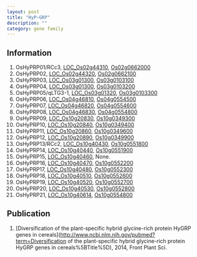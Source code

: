 ```yaml
---
layout: post
title: "HyP~GRP"
description: ""
category: gene family
---
```


## Information
1. OsHyPRP01/RCc3, [LOC_Os02g44310](http://rice.plantbiology.msu.edu/cgi-bin/ORF_infopage.cgi?orf=LOC_Os02g44310), [Os02g0662000](http://rapdb.dna.affrc.go.jp/viewer/gbrowse_details/irgsp1?name=Os02g0662000)
2. OsHyPRP02, [LOC_Os02g44320](http://rice.plantbiology.msu.edu/cgi-bin/ORF_infopage.cgi?orf=LOC_Os02g44320), [Os02g0662100](http://rapdb.dna.affrc.go.jp/viewer/gbrowse_details/irgsp1?name=Os02g0662100)
3. OsHyPRP03, [LOC_Os03g01300](http://rice.plantbiology.msu.edu/cgi-bin/ORF_infopage.cgi?orf=LOC_Os03g01300), [Os03g0103100](http://rapdb.dna.affrc.go.jp/viewer/gbrowse_details/irgsp1?name=Os03g0103100)
4. OsHyPRP04, [LOC_Os03g01300](http://rice.plantbiology.msu.edu/cgi-bin/ORF_infopage.cgi?orf=LOC_Os03g01300), [Os03g0103200](http://rapdb.dna.affrc.go.jp/viewer/gbrowse_details/irgsp1?name=Os03g0103200)
5. OsHyPRP05/qLTG3-1, [LOC_Os03g01320](http://rice.plantbiology.msu.edu/cgi-bin/ORF_infopage.cgi?orf=LOC_Os03g01320), [Os03g0103300](http://rapdb.dna.affrc.go.jp/viewer/gbrowse_details/irgsp1?name=Os03g0103300)
6. OsHyPRP06, [LOC_Os04g46810](http://rice.plantbiology.msu.edu/cgi-bin/ORF_infopage.cgi?orf=LOC_Os04g46810), [Os04g0554500](http://rapdb.dna.affrc.go.jp/viewer/gbrowse_details/irgsp1?name=Os04g0554500)
7. OsHyPRP07, [LOC_Os04g46820](http://rice.plantbiology.msu.edu/cgi-bin/ORF_infopage.cgi?orf=LOC_Os04g46820), [Os04g0554600](http://rapdb.dna.affrc.go.jp/viewer/gbrowse_details/irgsp1?name=Os04g0554600)
8. OsHyPRP08, [LOC_Os04g46830](http://rice.plantbiology.msu.edu/cgi-bin/ORF_infopage.cgi?orf=LOC_Os04g46830), [Os04g0554800](http://rapdb.dna.affrc.go.jp/viewer/gbrowse_details/irgsp1?name=Os04g0554800)
9. OsHyPRP09, [LOC_Os10g20830](http://rice.plantbiology.msu.edu/cgi-bin/ORF_infopage.cgi?orf=LOC_Os10g20830), [Os10g0349300](http://rapdb.dna.affrc.go.jp/viewer/gbrowse_details/irgsp1?name=Os10g0349300)
10. OsHyPRP10, [LOC_Os10g20840](http://rice.plantbiology.msu.edu/cgi-bin/ORF_infopage.cgi?orf=LOC_Os10g20840), [Os10g0349400](http://rapdb.dna.affrc.go.jp/viewer/gbrowse_details/irgsp1?name=Os10g0349400)
11. OsHyPRP11, [LOC_Os10g20860](http://rice.plantbiology.msu.edu/cgi-bin/ORF_infopage.cgi?orf=LOC_Os10g20860), [Os10g0349600](http://rapdb.dna.affrc.go.jp/viewer/gbrowse_details/irgsp1?name=Os10g0349600)
12. OsHyPRP12, [LOC_Os10g20890](http://rice.plantbiology.msu.edu/cgi-bin/ORF_infopage.cgi?orf=LOC_Os10g20890), [Os10g0349900](http://rapdb.dna.affrc.go.jp/viewer/gbrowse_details/irgsp1?name=Os10g0349900)
13. OsHyPRP13/RCc2, [LOC_Os10g40430](http://rice.plantbiology.msu.edu/cgi-bin/ORF_infopage.cgi?orf=LOC_Os10g40430), [Os10g0551800](http://rapdb.dna.affrc.go.jp/viewer/gbrowse_details/irgsp1?name=Os10g0551800)
14. OsHyPRP14, [LOC_Os10g40440](http://rice.plantbiology.msu.edu/cgi-bin/ORF_infopage.cgi?orf=LOC_Os10g40440), [Os10g0551900](http://rapdb.dna.affrc.go.jp/viewer/gbrowse_details/irgsp1?name=Os10g0551900)
15. OsHyPRP15, [LOC_Os10g40460](http://rice.plantbiology.msu.edu/cgi-bin/ORF_infopage.cgi?orf=LOC_Os10g40460), None.
16. OsHyPRP16, [LOC_Os10g40470](http://rice.plantbiology.msu.edu/cgi-bin/ORF_infopage.cgi?orf=LOC_Os10g40470), [Os10g0552200](http://rapdb.dna.affrc.go.jp/viewer/gbrowse_details/irgsp1?name=Os10g0552200)
17. OsHyPRP17, [LOC_Os10g40480](http://rice.plantbiology.msu.edu/cgi-bin/ORF_infopage.cgi?orf=LOC_Os10g40480), [Os10g0552300](http://rapdb.dna.affrc.go.jp/viewer/gbrowse_details/irgsp1?name=Os10g0552300)
18. OsHyPRP18, [LOC_Os10g40510](http://rice.plantbiology.msu.edu/cgi-bin/ORF_infopage.cgi?orf=LOC_Os10g40510), [Os10g0552600](http://rapdb.dna.affrc.go.jp/viewer/gbrowse_details/irgsp1?name=Os10g0552600)
19. OsHyPRP19, [LOC_Os10g40520](http://rice.plantbiology.msu.edu/cgi-bin/ORF_infopage.cgi?orf=LOC_Os10g40520), [Os10g0552700](http://rapdb.dna.affrc.go.jp/viewer/gbrowse_details/irgsp1?name=Os10g0552700)
20. OsHyPRP20, [LOC_Os10g40530](http://rice.plantbiology.msu.edu/cgi-bin/ORF_infopage.cgi?orf=LOC_Os10g40530), [Os10g0552800](http://rapdb.dna.affrc.go.jp/viewer/gbrowse_details/irgsp1?name=Os10g0552800)
21. OsHyPRP21, [LOC_Os10g40614](http://rice.plantbiology.msu.edu/cgi-bin/ORF_infopage.cgi?orf=LOC_Os10g40614), [Os10g0554800](http://rapdb.dna.affrc.go.jp/viewer/gbrowse_details/irgsp1?name=Os10g0554800)

## Publication
1. [Diversification of the plant-specific hybrid glycine-rich protein HyGRP genes in cereals](http://www.ncbi.nlm.nih.gov/pubmed?term=Diversification of the plant-specific hybrid glycine-rich protein HyGRP genes in cereals%5BTitle%5D), 2014, Front Plant Sci.


